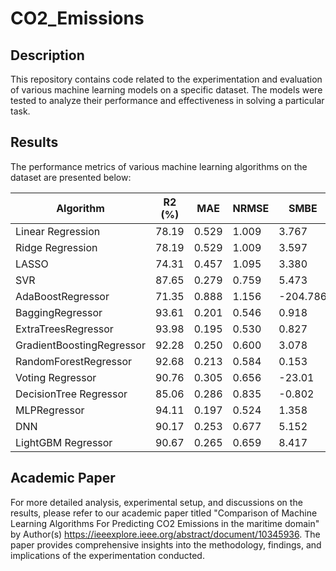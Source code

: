 # CO2_Emissions

## Description
This repository contains code related to the experimentation and evaluation of various machine learning models on a specific dataset. The models were tested to analyze their performance and effectiveness in solving a particular task.

## Results
The performance metrics of various machine learning algorithms on the dataset are presented below:

| Algorithm                    | R2 (%) | MAE   | NRMSE | SMBE    |
|------------------------------|--------|-------|-------|---------|
| Linear Regression            | 78.19  | 0.529 | 1.009 | 3.767   |
| Ridge Regression             | 78.19  | 0.529 | 1.009 | 3.597   |
| LASSO                        | 74.31  | 0.457 | 1.095 | 3.380   |
| SVR                          | 87.65  | 0.279 | 0.759 | 5.473   |
| AdaBoostRegressor            | 71.35  | 0.888 | 1.156 | -204.786|
| BaggingRegressor             | 93.61  | 0.201 | 0.546 | 0.918   |
| ExtraTreesRegressor          | 93.98  | 0.195 | 0.530 | 0.827   |
| GradientBoostingRegressor    | 92.28  | 0.250 | 0.600 | 3.078   |
| RandomForestRegressor        | 92.68  | 0.213 | 0.584 | 0.153   |
| Voting Regressor             | 90.76  | 0.305 | 0.656 | -23.01  |
| DecisionTree Regressor       | 85.06  | 0.286 | 0.835 | -0.802  |
| MLPRegressor                 | 94.11  | 0.197 | 0.524 | 1.358   |
| DNN                          | 90.17  | 0.253 | 0.677 | 5.152   |
| LightGBM Regressor           | 90.67  | 0.265 | 0.659 | 8.417   |


## Academic Paper
For more detailed analysis, experimental setup, and discussions on the results, please refer to our academic paper titled "Comparison of Machine Learning Algorithms For Predicting CO2 Emissions in the maritime domain" by Author(s) https://ieeexplore.ieee.org/abstract/document/10345936. The paper provides comprehensive insights into the methodology, findings, and implications of the experimentation conducted.
